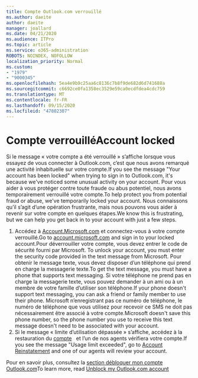 ```yaml
---
title: Compte Outlook.com verrouillé
ms.author: daeite
author: daeite
manager: joallard
ms.date: 04/21/2020
ms.audience: ITPro
ms.topic: article
ms.service: o365-administration
ROBOTS: NOINDEX, NOFOLLOW
localization_priority: Normal
ms.custom:
- "1979"
- "9000345"
ms.openlocfilehash: 5ea4e9b9c25aa6c8136c7b8f9de682d6d741688a
ms.sourcegitcommit: c6692ce0fa1358ec3529e59ca0ecdfdea4cdc759
ms.translationtype: MT
ms.contentlocale: fr-FR
ms.lasthandoff: 09/15/2020
ms.locfileid: "47802307"
---
```

# <a name="account-locked"></a><span data-ttu-id="75edb-102">Compte verrouillé</span><span class="sxs-lookup"><span data-stu-id="75edb-102">Account locked</span></span>

<span data-ttu-id="75edb-103">Si le message « votre compte a été verrouillé » s’affiche lorsque vous essayez de vous connecter à Outlook.com, c’est que nous avons remarqué une activité inhabituelle sur votre compte.</span><span class="sxs-lookup"><span data-stu-id="75edb-103">If you see the message "Your account has been locked" when trying to sign in to Outlook.com, it's because we've noticed some unusual activity on your account.</span></span> <span data-ttu-id="75edb-104">Pour vous aider à vous protéger contre toute fraude ou abus potentiel, nous avons temporairement verrouillé votre compte.</span><span class="sxs-lookup"><span data-stu-id="75edb-104">To help protect you from potential fraud or abuse, we've temporarily locked your account.</span></span> <span data-ttu-id="75edb-105">Nous connaissons qu’il s’agit d’une opération frustrante, mais nous pouvons vous aider à revenir sur votre compte en quelques étapes.</span><span class="sxs-lookup"><span data-stu-id="75edb-105">We know this is frustrating, but we can help you get back in to your account with just a few steps.</span></span>

1. <span data-ttu-id="75edb-106">Accédez à [Account.Microsoft.com](https://go.microsoft.com/fwlink/?linkid=2090484) et connectez-vous à votre compte verrouillé.</span><span class="sxs-lookup"><span data-stu-id="75edb-106">Go to [account.microsoft.com](https://go.microsoft.com/fwlink/?linkid=2090484) and sign in to your locked account.</span></span><span data-ttu-id="75edb-107">Pour déverrouiller votre compte, vous devez entrer le code de sécurité fourni par Microsoft.</span><span class="sxs-lookup"><span data-stu-id="75edb-107"> To unlock your account, you must enter the security code provided in the text message from Microsoft.</span></span> <span data-ttu-id="75edb-108">Pour obtenir le message texte, vous devez disposer d’un téléphone qui prend en charge la messagerie texte.</span><span class="sxs-lookup"><span data-stu-id="75edb-108">To get the text message, you must have a phone that supports text messaging.</span></span> <span data-ttu-id="75edb-109">Si votre téléphone ne prend pas en charge la messagerie texte, vous pouvez demander à un ami ou à un membre de votre famille d’utiliser son téléphone.</span><span class="sxs-lookup"><span data-stu-id="75edb-109">If your phone doesn't support text messaging, you can ask a friend or family member to use their phone.</span></span> <span data-ttu-id="75edb-110">Microsoft n’enregistrant pas ce numéro de téléphone, le numéro de téléphone que vous utilisez pour recevoir ce SMS ne doit pas nécessairement être associé à votre compte.</span><span class="sxs-lookup"><span data-stu-id="75edb-110">Microsoft doesn't save this phone number, so the phone number you use to receive this text message doesn't need to be associated with your account.</span></span>
2. <span data-ttu-id="75edb-111">Si le message « limite d’utilisation dépassée » s’affiche, accédez à la restauration du [compte](https://go.microsoft.com/fwlink/?linkid=2090483)   et l’un de nos agents vérifiera votre compte.</span><span class="sxs-lookup"><span data-stu-id="75edb-111">If you see the message "Usage limit exceeded", go to [Account Reinstatement](https://go.microsoft.com/fwlink/?linkid=2090483) and one of our agents will review your account.</span></span>

<span data-ttu-id="75edb-112">Pour en savoir plus, consultez la [section débloquer mon compte Outlook.com](https://support.office.com/article/f4ad2701-d166-4d8b-8a6a-9af2a1f8a4c4?wt.mc_id=Office_Outlook_com_Alchemy)</span><span class="sxs-lookup"><span data-stu-id="75edb-112">To learn more, read [Unblock my Outlook.com account](https://support.office.com/article/f4ad2701-d166-4d8b-8a6a-9af2a1f8a4c4?wt.mc_id=Office_Outlook_com_Alchemy)</span></span> 